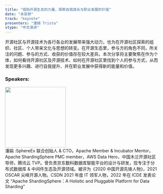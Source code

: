 ```yaml
---
title: "借助开源生态的力量，探索自我成长与职业发展的价值"
date: "未安排" 
track: "keynote"
presenters: "潘娟 Trista"
stype: "中文演讲"
---
```

开源社区与开源技术为各行各业的发展带来强大动力，也为在开源社区探索的组织、社区、个人带来文化与思想的转变。在开源生态里，参与方的角色不同，所关注的问题、参与的方式、收获的价值存在较大差异。本次分享将主要聚焦在作为个体，如何看待开源社区及开源技术、如何在开源社区里找到个人的参与方式，从而发现更多兴趣、进行自我提升、并在职业发展中获得新的能量和价值。
 ### Speakers: 
 <img src="https://img.bagevent.com/resource/20230728/0835458551016.jpg" width="200" /><br>潘娟 :SphereEx 联合创始人 & CTO，Apache Member & Incubator Mentor，Apache ShardingSphere PMC member，AWS Data Hero，中国木兰开源社区导师，腾讯云 TVP。曾负责京东数科数据库智能平台的设计与研发，现专注于分布式数据库 & 中间件生态及开源领域。被评为《2020 中国开源先锋人物》，2021 OSCAR 尖峰开源人物。CSDN 2021 年度 IT 领军人物，2022 年在 ICDE 发表论文 “Apache ShardingSphere：A Holistic and Pluggable Platform for Data Sharding”
 <br><br>